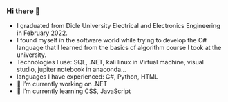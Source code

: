 ### Hi there 👋
<ul>
  <li> I graduated from Dicle University Electrical and Electronics Engineering in February 2022. </li>
  <li> I found myself in the software world while trying to develop the C# language that I learned from the basics of algorithm course I took at the university. </li>
  <li> Technologies I use: SQL, .NET, kali linux in Virtual machine, visual studio, jupiter notebook in anaconda... </li>
  <li> languages I have experienced: C#, Python, HTML </li>
  <li> 🔭 I’m currently working on .NET </li>
  <li> 🌱 I’m currently learning CSS, JavaScript </li>
</ul>
